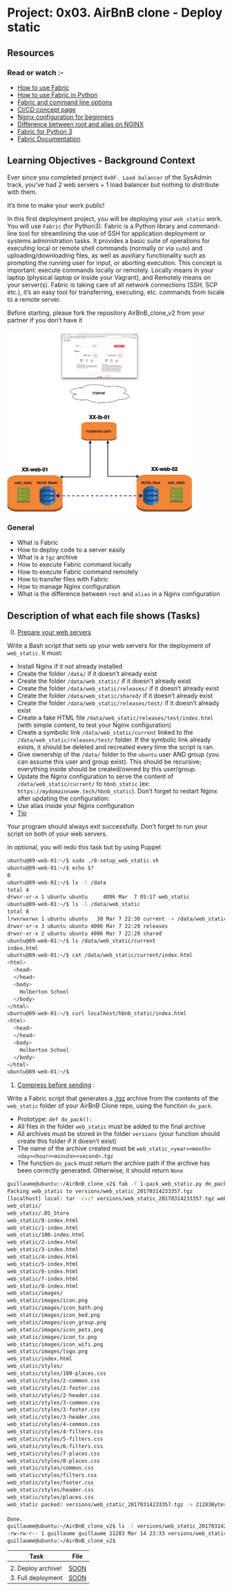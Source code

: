 # Project: 0x03. AirBnB clone - Deploy static

## Resources

### Read or watch :-

- [How to use Fabric](https://www.digitalocean.com/community/tutorials/how-to-use-fabric-to-automate-administration-tasks-and-deployments)
- [How to use Fabric in Python](https://www.pythonforbeginners.com/systems-programming/how-to-use-fabric-in-python)
- [Fabric and command line options](https://docs.fabfile.org/en/1.13/usage/fab.html)
- [CI/CD concept page](./ci_cd.md)
- [Nginx configuration for beginners](https://nginx.org/en/docs/beginners_guide.html)
- [Difference between root and alias on NGINX](https://intranet.alxswe.com/rltoken/jgPdZF4sWxGLhs7uhYOONw)
- [Fabric for Python 3](https://github.com/mathiasertl/fabric)
- [Fabric Documentation](https://www.fabfile.org/)

## Learning Objectives - Background Context

Ever since you completed project `0x0F. Load balancer` of the SysAdmin track, you’ve had 2 web servers + 1 load balancer but nothing to distribute with them.

It’s time to make your work public!

In this first deployment project, you will be deploying your `web_static` work. You will use `Fabric` (for Python3). Fabric is a Python library and command-line tool for streamlining the use of SSH for application deployment or systems administration tasks. It provides a basic suite of operations for executing local or remote shell commands (normally or via `sudo`) and uploading/downloading files, as well as auxiliary functionality such as prompting the running user for input, or aborting execution. This concept is important: execute commands locally or remotely. Locally means in your laptop (physical laptop or inside your Vagrant), and Remotely means on your server(s). Fabric is taking care of all network connections (SSH, SCP etc.), it’s an easy tool for transferring, executing, etc. commands from locale to a remote server.

Before starting, please fork the repository AirBnB_clone_v2 from your partner if you don’t have it

<img src="./internet_ssh.jpg" alt="internet_ssh" width=85%>

### General

- What is Fabric
- How to deploy code to a server easily
- What is a `tgz` archive
- How to execute Fabric command locally
- How to execute Fabric command remotely
- How to transfer files with Fabric
- How to manage Nginx configuration
- What is the difference between `root` and `alias` in a Nginx configuration

## Description of what each file shows (Tasks)

0. [Prepare your web servers](../0-setup_web_static.sh)

Write a Bash script that sets up your web servers for the deployment of `web_static`. It must:

- Install Nginx if it not already installed
- Create the folder `/data/` if it doesn’t already exist
- Create the folder `/data/web_static/` if it doesn’t already exist
- Create the folder `/data/web_static/releases/` if it doesn’t already exist
- Create the folder `/data/web_static/shared/` if it doesn’t already exist
- Create the folder `/data/web_static/releases/test/` if it doesn’t already exist
- Create a fake HTML file `/data/web_static/releases/test/index.html` (with simple content, to test your Nginx configuration)
- Create a symbolic link `/data/web_static/current` linked to the `/data/web_static/releases/test/` folder. If the symbolic link already exists, it should be deleted and recreated every time the script is ran.
- Give ownership of the `/data/` folder to the `ubuntu` user AND group (you can assume this user and group exist). This should be recursive; everything inside should be created/owned by this user/group.
- Update the Nginx configuration to serve the content of `/data/web_static/current/` to `hbnb_static` (ex: `https://mydomainname.tech/hbnb_static`). Don’t forget to restart Nginx after updating the configuration:
- Use alias inside your Nginx configuration
- [Tip](https://stackoverflow.com/questions/10631933/nginx-static-file-serving-confusion-with-root-alias)

Your program should always exit successfully. Don’t forget to run your script on both of your web servers.

In optional, you will redo this task but by using Puppet

```sh
ubuntu@89-web-01:~/$ sudo ./0-setup_web_static.sh
ubuntu@89-web-01:~/$ echo $?
0
ubuntu@89-web-01:~/$ ls -l /data
total 4
drwxr-xr-x 1 ubuntu ubuntu     4096 Mar  7 05:17 web_static
ubuntu@89-web-01:~/$ ls -l /data/web_static
total 8
lrwxrwxrwx 1 ubuntu ubuntu   30 Mar 7 22:30 current -> /data/web_static/releases/test
drwxr-xr-x 3 ubuntu ubuntu 4096 Mar 7 22:29 releases
drwxr-xr-x 2 ubuntu ubuntu 4096 Mar 7 22:29 shared
ubuntu@89-web-01:~/$ ls /data/web_static/current
index.html
ubuntu@89-web-01:~/$ cat /data/web_static/current/index.html
<html>
  <head>
  </head>
  <body>
    Holberton School
  </body>
</html>
ubuntu@89-web-01:~/$ curl localhost/hbnb_static/index.html
<html>
  <head>
  </head>
  <body>
    Holberton School
  </body>
</html>
ubuntu@89-web-01:~/$ 
```

1. [Compress before sending](../1-pack_web_static.py) :

Write a Fabric script that generates a [.tgz](https://en.wikipedia.org/wiki/Tar_%28computing%29) archive from the contents of the `web_static` folder of your AirBnB Clone repo, using the function `do_pack`.

- Prototype: `def do_pack():`
- All files in the folder `web_static` must be added to the final archive
- All archives must be stored in the folder `versions` (your function should create this folder if it doesn’t exist)
- The name of the archive created must be `web_static_<year><month><day><hour><minute><second>.tgz`
- The function `do_pack` must return the archive path if the archive has been correctly generated. Otherwise, it should return `None`

```sh
guillaume@ubuntu:~/AirBnB_clone_v2$ fab -f 1-pack_web_static.py do_pack 
Packing web_static to versions/web_static_20170314233357.tgz
[localhost] local: tar -cvzf versions/web_static_20170314233357.tgz web_static
web_static/
web_static/.DS_Store
web_static/0-index.html
web_static/1-index.html
web_static/100-index.html
web_static/2-index.html
web_static/3-index.html
web_static/4-index.html
web_static/5-index.html
web_static/6-index.html
web_static/7-index.html
web_static/8-index.html
web_static/images/
web_static/images/icon.png
web_static/images/icon_bath.png
web_static/images/icon_bed.png
web_static/images/icon_group.png
web_static/images/icon_pets.png
web_static/images/icon_tv.png
web_static/images/icon_wifi.png
web_static/images/logo.png
web_static/index.html
web_static/styles/
web_static/styles/100-places.css
web_static/styles/2-common.css
web_static/styles/2-footer.css
web_static/styles/2-header.css
web_static/styles/3-common.css
web_static/styles/3-footer.css
web_static/styles/3-header.css
web_static/styles/4-common.css
web_static/styles/4-filters.css
web_static/styles/5-filters.css
web_static/styles/6-filters.css
web_static/styles/7-places.css
web_static/styles/8-places.css
web_static/styles/common.css
web_static/styles/filters.css
web_static/styles/footer.css
web_static/styles/header.css
web_static/styles/places.css
web_static packed: versions/web_static_20170314233357.tgz -> 21283Bytes

Done.
guillaume@ubuntu:~/AirBnB_clone_v2$ ls -l versions/web_static_20170314233357.tgz
-rw-rw-r-- 1 guillaume guillaume 21283 Mar 14 23:33 versions/web_static_20170314233357.tgz
guillaume@ubuntu:~/AirBnB_clone_v2$
```

| Task                        | File       |
| --------------------------- | ---------- |
|  |
| 2. Deploy archive!          | [SOON](./) |
| 3. Full deployment          | [SOON](./) |

